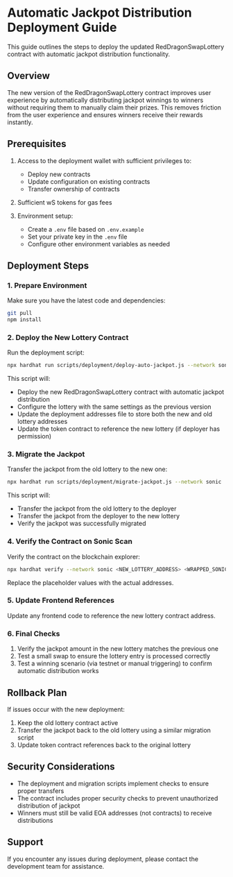 # Automatic Jackpot Distribution Deployment Guide

This guide outlines the steps to deploy the updated RedDragonSwapLottery contract with automatic jackpot distribution functionality.

## Overview

The new version of the RedDragonSwapLottery contract improves user experience by automatically distributing jackpot winnings to winners without requiring them to manually claim their prizes. This removes friction from the user experience and ensures winners receive their rewards instantly.

## Prerequisites

1. Access to the deployment wallet with sufficient privileges to:
   - Deploy new contracts
   - Update configuration on existing contracts
   - Transfer ownership of contracts

2. Sufficient wS tokens for gas fees

3. Environment setup:
   - Create a `.env` file based on `.env.example`
   - Set your private key in the `.env` file
   - Configure other environment variables as needed

## Deployment Steps

### 1. Prepare Environment

Make sure you have the latest code and dependencies:

```bash
git pull
npm install
```

### 2. Deploy the New Lottery Contract

Run the deployment script:

```bash
npx hardhat run scripts/deployment/deploy-auto-jackpot.js --network sonic
```

This script will:
- Deploy the new RedDragonSwapLottery contract with automatic jackpot distribution
- Configure the lottery with the same settings as the previous version
- Update the deployment addresses file to store both the new and old lottery addresses
- Update the token contract to reference the new lottery (if deployer has permission)

### 3. Migrate the Jackpot

Transfer the jackpot from the old lottery to the new one:

```bash
npx hardhat run scripts/deployment/migrate-jackpot.js --network sonic
```

This script will:
- Transfer the jackpot from the old lottery to the deployer
- Transfer the jackpot from the deployer to the new lottery
- Verify the jackpot was successfully migrated

### 4. Verify the Contract on Sonic Scan

Verify the contract on the blockchain explorer:

```bash
npx hardhat verify --network sonic <NEW_LOTTERY_ADDRESS> <WRAPPED_SONIC_ADDRESS> <PAINTSWAP_VERIFIER_ADDRESS>
```

Replace the placeholder values with the actual addresses.

### 5. Update Frontend References

Update any frontend code to reference the new lottery contract address.

### 6. Final Checks

1. Verify the jackpot amount in the new lottery matches the previous one
2. Test a small swap to ensure the lottery entry is processed correctly
3. Test a winning scenario (via testnet or manual triggering) to confirm automatic distribution works

## Rollback Plan

If issues occur with the new deployment:

1. Keep the old lottery contract active
2. Transfer the jackpot back to the old lottery using a similar migration script
3. Update token contract references back to the original lottery

## Security Considerations

- The deployment and migration scripts implement checks to ensure proper transfers
- The contract includes proper security checks to prevent unauthorized distribution of jackpot
- Winners must still be valid EOA addresses (not contracts) to receive distributions

## Support

If you encounter any issues during deployment, please contact the development team for assistance. 